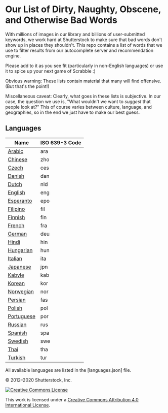 # Our List of Dirty, Naughty, Obscene, and Otherwise Bad Words #

With millions of images in our library and billions of user-submitted keywords, we work hard at Shutterstock to make sure that bad words don't show up in places they shouldn't.  This repo contains a list of words that we use to filter results from our autocomplete server and recommendation engine.

Please add to it as you see fit (particularly in non-English languages) or use it to spice up your next game of Scrabble :)

Obvious warning: These lists contain material that many will find offensive.  (But that's the point!)

Miscellaneous caveat: Clearly, what goes in these lists is subjective.  In our case, the question we use is, "What wouldn't we want to *suggest* that people look at?"  This of course varies between culture, language, and geographies, so in the end we just have to make our best guess.

## Languages

| Name                            | ISO 639-3 Code    |
| ------------------------------- | ----------------- |
| [Arabic](ara)                   | ara               |
| [Chinese](zho)                  | zho               |
| [Czech](ces)                    | ces               |
| [Danish](dan)                   | dan               |
| [Dutch](nld)                    | nld               |
| [English](eng)                  | eng               |
| [Esperanto](epo)                | epo               |
| [Filipino](fil)                 | fil               |
| [Finnish](fin)                  | fin               |
| [French](fra)                   | fra               |
| [German](deu)                   | deu               |
| [Hindi](hin)                    | hin               |
| [Hungarian](hun)                | hun               |
| [Italian](ita)                  | ita               |
| [Japanese](jpn)                 | jpn               |
| [Kabyle](kab)                   | kab               |
| [Korean](kor)                   | kor               |
| [Norwegian](nor)                | nor               |
| [Persian](fas)                  | fas               |
| [Polish](pol)                   | pol               |
| [Portuguese](por)               | por               |
| [Russian](rus)                  | rus               |
| [Spanish](spa)                  | spa               |
| [Swedish](swe)                  | swe               |
| [Thai](tha)                     | tha               |
| [Turkish](tur)                  | tur               |

All available languages are listed in the [languages.json] file.

© 2012–2020 Shutterstock, Inc.

[![Creative Commons License](http://i.creativecommons.org/l/by/4.0/80x15.png)](http://creativecommons.org/licenses/by/4.0/)

This work is licensed under a [Creative Commons Attribution 4.0 International License](http://creativecommons.org/licenses/by/4.0/).
